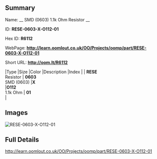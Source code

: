 

## Summary
 
Name: __ SMD (0603) 1.1k Ohm Resistor __

ID: __RESE-0603-X-O112-01__

Hex ID: __R6112__

WebPage: __http://learn.oomlout.co.uk/OO/Projects/oomp/part/RESE-0603-X-O112-01__

Short URL: __http://oom.lt/R6112__


|Type   |Size   |Color   |Description   |Index   |
| __RESE__ <br>Resistor  | __0603__<br>SMD (0603)   |__X__<br>    |__O112__<br>1.1k Ohm    | __01__<br>  |


## Images
![RESE-0603-X-O112-01](http://oomlout.com/oomp-gen/parts/RESE-0603-X-O112-01/RESE-0603-X-O112-01_420.jpg)

## Full Details

 http://learn.oomlout.co.uk/OO/Projects/oomp/part/RESE-0603-X-O112-01

